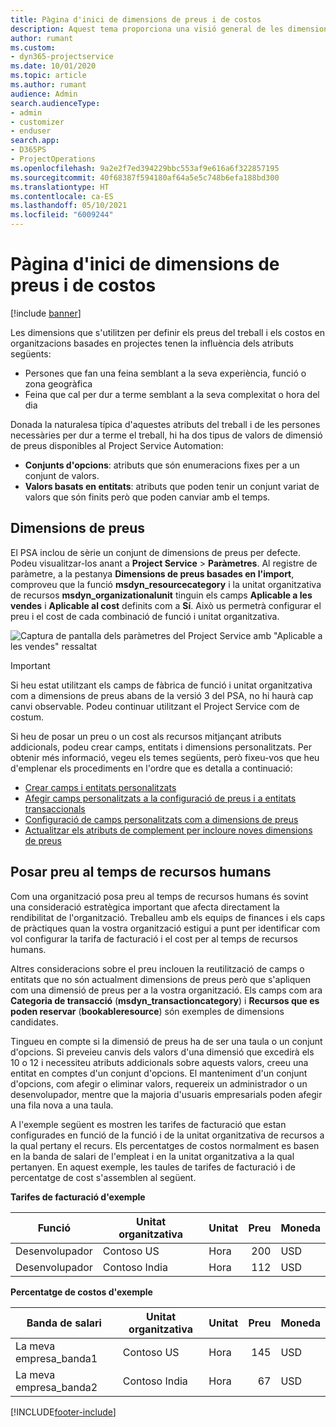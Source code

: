 ```yaml
---
title: Pàgina d'inici de dimensions de preus i de costos
description: Aquest tema proporciona una visió general de les dimensions de preus.
author: rumant
ms.custom:
- dyn365-projectservice
ms.date: 10/01/2020
ms.topic: article
ms.author: rumant
audience: Admin
search.audienceType:
- admin
- customizer
- enduser
search.app:
- D365PS
- ProjectOperations
ms.openlocfilehash: 9a2e2f7ed394229bbc553af9e616a6f322857195
ms.sourcegitcommit: 40f68387f594180af64a5e5c748b6efa188bd300
ms.translationtype: HT
ms.contentlocale: ca-ES
ms.lasthandoff: 05/10/2021
ms.locfileid: "6009244"
---
```

# <a name="pricing-and-costing-dimensions-home-page"></a>Pàgina d'inici de dimensions de preus i de costos

[!include [banner](../includes/psa-now-project-operations.md)]

Les dimensions que s'utilitzen per definir els preus del treball i els costos en organitzacions basades en projectes tenen la influència dels atributs següents:

- Persones que fan una feina semblant a la seva experiència, funció o zona geogràfica
- Feina que cal per dur a terme semblant a la seva complexitat o hora del dia

Donada la naturalesa típica d'aquestes atributs del treball i de les persones necessàries per dur a terme el treball, hi ha dos tipus de valors de dimensió de preus disponibles al Project Service Automation: 

- **Conjunts d'opcions**: atributs que són enumeracions fixes per a un conjunt de valors.
- **Valors basats en entitats**: atributs que poden tenir un conjunt variat de valors que són finits però que poden canviar amb el temps.

## <a name="pricing-dimensions"></a>Dimensions de preus

El PSA inclou de sèrie un conjunt de dimensions de preus per defecte. Podeu visualitzar-los anant a **Project Service** > **Paràmetres**. Al registre de paràmetre, a la pestanya **Dimensions de preus basades en l'import**, comproveu que la funció **msdyn_resourcecategory** i la unitat organitzativa de recursos **msdyn_organizationalunit** tinguin els camps **Aplicable a les vendes** i **Aplicable al cost** definits com a **Sí**. Això us permetrà configurar el preu i el cost de cada combinació de funció i unitat organitzativa.

![Captura de pantalla dels paràmetres del Project Service amb "Aplicable a les vendes" ressaltat](media/PS-OOB-parameters.png)

> [!IMPORTANT]
> Si heu estat utilitzant els camps de fàbrica de funció i unitat organitzativa com a dimensions de preus abans de la versió 3 del PSA, no hi haurà cap canvi observable. Podeu continuar utilitzant el Project Service com de costum. 

Si heu de posar un preu o un cost als recursos mitjançant atributs addicionals, podeu crear camps, entitats i dimensions personalitzats. Per obtenir més informació, vegeu els temes següents, però fixeu-vos que heu d'emplenar els procediments en l'ordre que es detalla a continuació:

- [Crear camps i entitats personalitzats](create-custom-fields-entities.md)
- [Afegir camps personalitzats a la configuració de preus i a entitats transaccionals](field-references.md)
- [Configuració de camps personalitzats com a dimensions de preus](set-up-pricing-dimensions.md)
- [Actualitzar els atributs de complement per incloure noves dimensions de preus](update-plug-in-attributes.md)

## <a name="pricing-human-resource-time"></a>Posar preu al temps de recursos humans
Com una organització posa preu al temps de recursos humans és sovint una consideració estratègica important que afecta directament la rendibilitat de l'organització. Treballeu amb els equips de finances i els caps de pràctiques quan la vostra organització estigui a punt per identificar com vol configurar la tarifa de facturació i el cost per al temps de recursos humans.

Altres consideracions sobre el preu inclouen la reutilització de camps o entitats que no són actualment dimensions de preus però que s'apliquen com una dimensió de preus per a la vostra organització. Els camps com ara **Categoria de transacció** (**msdyn_transactioncategory**) i **Recursos que es poden reservar** (**bookableresource**) són exemples de dimensions candidates. 

Tingueu en compte si la dimensió de preus ha de ser una taula o un conjunt d'opcions. Si preveieu canvis dels valors d'una dimensió que excedirà els 10 o 12 i necessiteu atributs addicionals sobre aquests valors, creeu una entitat en comptes d'un conjunt d'opcions. El manteniment d'un conjunt d'opcions, com afegir o eliminar valors, requereix un administrador o un desenvolupador, mentre que la majoria d'usuaris empresarials poden afegir una fila nova a una taula.

A l'exemple següent es mostren les tarifes de facturació que estan configurades en funció de la funció i de la unitat organitzativa de recursos a la qual pertany el recurs. Els percentatges de costos normalment es basen en la banda de salari de l'empleat i en la unitat organitzativa a la qual pertanyen. En aquest exemple, les taules de tarifes de facturació i de percentatge de cost s'assemblen al següent.

**Tarifes de facturació d'exemple**

| Funció        | Unitat organitzativa    |Unitat      |Preu      |Moneda  |
| ------------|-------------|----------|----------:|----------|
| Desenvolupador   | Contoso US  |Hora | 200|USD     |
| Desenvolupador   | Contoso India |Hora|   112|USD     |


**Percentatge de costos d'exemple**

| Banda de salari     | Unitat organitzativa    |Unitat      |Preu      |Moneda  |
| ----------------|-------------|----------|----------:|----------|
| La meva empresa_banda1 | Contoso US  |Hora | 145|USD     |
| La meva empresa_banda2 | Contoso India |Hora|   67|USD     |


[!INCLUDE[footer-include](../includes/footer-banner.md)]
